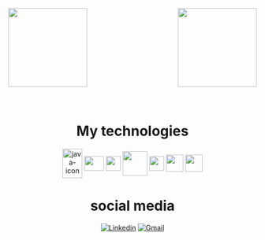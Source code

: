 

<div>
  
  <img  height="160em" src="https://github-readme-stats.vercel.app/api?username=ShanksRui&show_icons=true&theme=shadow_blue&include_all_commits=true&count_private=true"/>
  <img align="right" height="160em" src="https://github-readme-stats.vercel.app/api/top-langs/?username=ShanksRui&layout=compact&langs_count=16&theme=shadow_blue"/>
</div>
<br>

<div  align="center"> 
  <div style="display: inline_block"><br>
    <h1 align="center">My technologies</h1>
    <img align="center" height="60" width="40" alt="java-icon" src="https://raw.githubusercontent.com/jmnote/z-icons/master/svg/java.svg">
    <img align="center" height="30" width="40" alt="" src="https://raw.githubusercontent.com/jmnote/z-icons/master/svg/git.svg">
<img align="center" height="30" width="30" alt="" src="https://user-images.githubusercontent.com/25181517/192108892-6e9b5cdf-4e35-4a70-ad9a-801a93a07c1c.png">
    <img align="center" height="50" width="50" alt="" src="https://user-images.githubusercontent.com/25181517/183896128-ec99105a-ec1a-4d85-b08b-1aa1620b2046.png">
    <img align="center" height="30" width="30" alt="" src="https://user-images.githubusercontent.com/25181517/192108891-d86b6220-e232-423a-bf5f-90903e6887c3.png">
    <img align="center" height="35" width="35" alt="" src="https://user-images.githubusercontent.com/25181517/186884150-05e9ff6d-340e-4802-9533-2c3f02363ee3.png">
    <img align="center" height="35" width="35" alt="" src="https://github.com/marwin1991/profile-technology-icons/assets/76662862/2481dc48-be6b-4ebb-9e8c-3b957efe69fa">
   </div>
  
  <h1 align="center">social media</h1>
  
[![Linkedin](https://img.shields.io/badge/-LinkedIn-blue?style=flat&logo=Linkedin&logoColor=white)](https://www.linkedin.com/in/luiz-felipe-vianna-931b9a286/)
[![Gmail](https://img.shields.io/badge/-Gmail-c14438?style=flat&logo=Gmail&logoColor=white)](mailto:midoriya.7140@gmail.com)
  
